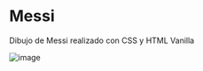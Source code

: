 # Messi 

Dibujo de Messi realizado con CSS y HTML Vanilla

![image](https://user-images.githubusercontent.com/91087042/222907768-8f159cfa-85d2-4c1b-83e5-bd081bc01ded.png)
